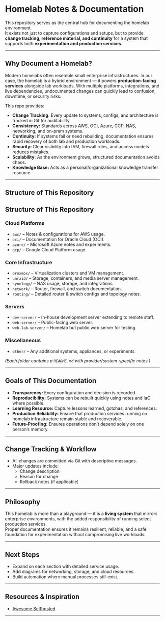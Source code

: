# Homelab Notes & Documentation

This repository serves as the central hub for documenting the homelab environment.  
It exists not just to capture configurations and setups, but to provide **change tracking, reference material, and continuity** for a system that supports both **experimentation and production services**.

---

## Why Document a Homelab?

Modern homelabs often resemble small enterprise infrastructures. In our case, the homelab is a hybrid environment — it powers **production-facing services** alongside lab workloads. With multiple platforms, integrations, and live dependencies, undocumented changes can quickly lead to confusion, downtime, or security risks.  

This repo provides:

- **Change Tracking:** Every update to systems, configs, and architecture is tracked in Git for auditability.  
- **Consistency:** Standards across AWS, OCI, Azure, GCP, NAS, networking, and on-prem systems.  
- **Continuity:** If systems fail or need rebuilding, documentation ensures rapid recovery of both lab and production workloads.  
- **Security:** Clear visibility into IAM, firewall rules, and access models reduces mistakes.  
- **Scalability:** As the environment grows, structured documentation avoids chaos.  
- **Knowledge Base:** Acts as a personal/organizational knowledge transfer resource.  

---

## Structure of This Repository

## Structure of This Repository

### Cloud Platforms
- `aws/` – Notes & configurations for AWS usage.  
- `oci/` – Documentation for Oracle Cloud (OCI).  
- `azure/` – Microsoft Azure notes and experiments.  
- `gcp/` – Google Cloud Platform usage.  

### Core Infrastructure
- `proxmox/` – Virtualization clusters and VM management.  
- `unraid/` – Storage, containers, and media server management.  
- `synology/` – NAS usage, storage, and integrations.  
- `network/` – Router, firewall, and switch documentation.  
- `routing/` – Detailed router & switch configs and topology notes.  

### Servers
- `dev-server/` – In-house development server extending to remote staff.  
- `web-server/` – Public-facing web server.  
- `web-lab-server/` – Homelab but public web server for testing.  

### Miscellaneous
- `other/` – Any additional systems, appliances, or experiments.  


*(Each folder contains a `README.md` with provider/system-specific notes.)*

---

## Goals of This Documentation

- **Transparency:** Every configuration and decision is recorded.  
- **Reproducibility:** Systems can be rebuilt quickly using notes and IaC where possible.  
- **Learning Resource:** Capture lessons learned, gotchas, and references.  
- **Production Reliability:** Ensure that production services running on homelab infrastructure remain stable and recoverable.  
- **Future-Proofing:** Ensures operations don’t depend solely on one person’s memory.  

---

## Change Tracking & Workflow

- All changes are committed via Git with descriptive messages.  
- Major updates include:
  - Change description  
  - Reason for change  
  - Rollback notes (if applicable)  

---

## Philosophy

This homelab is more than a playground — it is a **living system** that mirrors enterprise environments, with the added responsibility of running select production services.  
Proper documentation ensures it remains resilient, reliable, and a safe foundation for experimentation without compromising live workloads.  

---

## Next Steps

- Expand on each section with detailed service usage.  
- Add diagrams for networking, storage, and cloud resources.  
- Build automation where manual processes still exist.  

---

## Resources & Inspiration

- [Awesome Selfhosted](https://github.com/awesome-selfhosted/awesome-selfhosted)  

---
